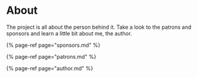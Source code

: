 # About

The project is all about the person behind it. Take a look to the patrons and sponsors and learn a little bit about me, the author.

{% page-ref page="sponsors.md" %}

{% page-ref page="patrons.md" %}

{% page-ref page="author.md" %}
